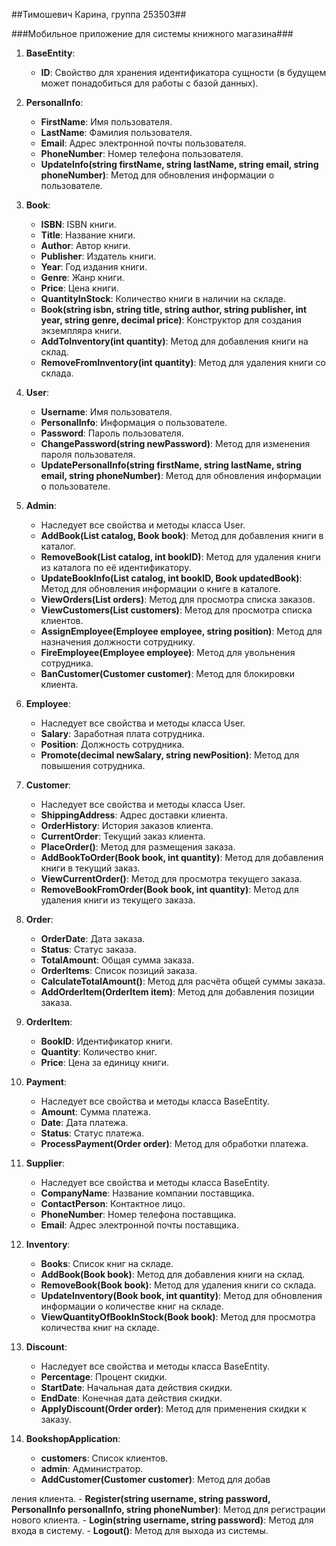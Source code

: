 ##Тимошевич Карина, группа 253503##

###Мобильное приложение для системы книжного магазина###

1. **BaseEntity**:
   - **ID**: Свойство для хранения идентификатора сущности  (в будущем может понадобиться для работы с базой данных).

2. **PersonalInfo**:
   - **FirstName**: Имя пользователя.
   - **LastName**: Фамилия пользователя.
   - **Email**: Адрес электронной почты пользователя.
   - **PhoneNumber**: Номер телефона пользователя.
   - **UpdateInfo(string firstName, string lastName, string email, string phoneNumber)**: Метод для обновления информации о пользователе.

3. **Book**:
   - **ISBN**: ISBN книги.
   - **Title**: Название книги.
   - **Author**: Автор книги.
   - **Publisher**: Издатель книги.
   - **Year**: Год издания книги.
   - **Genre**: Жанр книги.
   - **Price**: Цена книги.
   - **QuantityInStock**: Количество книги в наличии на складе.
   - **Book(string isbn, string title, string author, string publisher, int year, string genre, decimal price)**: Конструктор для создания экземпляра книги.
   - **AddToInventory(int quantity)**: Метод для добавления книги на склад.
   - **RemoveFromInventory(int quantity)**: Метод для удаления книги со склада.

4. **User**:
   - **Username**: Имя пользователя.
   - **PersonalInfo**: Информация о пользователе.
   - **Password**: Пароль пользователя.
   - **ChangePassword(string newPassword)**: Метод для изменения пароля пользователя.
   - **UpdatePersonalInfo(string firstName, string lastName, string email, string phoneNumber)**: Метод для обновления информации о пользователе.

5. **Admin**:
   - Наследует все свойства и методы класса User.
   - **AddBook(List<Book> catalog, Book book)**: Метод для добавления книги в каталог.
   - **RemoveBook(List<Book> catalog, int bookID)**: Метод для удаления книги из каталога по её идентификатору.
   - **UpdateBookInfo(List<Book> catalog, int bookID, Book updatedBook)**: Метод для обновления информации о книге в каталоге.
   - **ViewOrders(List<Order> orders)**: Метод для просмотра списка заказов.
   - **ViewCustomers(List<Customer> customers)**: Метод для просмотра списка клиентов.
   - **AssignEmployee(Employee employee, string position)**: Метод для назначения должности сотруднику.
   - **FireEmployee(Employee employee)**: Метод для увольнения сотрудника.
   - **BanCustomer(Customer customer)**: Метод для блокировки клиента.

6. **Employee**:
   - Наследует все свойства и методы класса User.
   - **Salary**: Заработная плата сотрудника.
   - **Position**: Должность сотрудника.
   - **Promote(decimal newSalary, string newPosition)**: Метод для повышения сотрудника.

7. **Customer**:
   - Наследует все свойства и методы класса User.
   - **ShippingAddress**: Адрес доставки клиента.
   - **OrderHistory**: История заказов клиента.
   - **CurrentOrder**: Текущий заказ клиента.
   - **PlaceOrder()**: Метод для размещения заказа.
   - **AddBookToOrder(Book book, int quantity)**: Метод для добавления книги в текущий заказ.
   - **ViewCurrentOrder()**: Метод для просмотра текущего заказа.
   - **RemoveBookFromOrder(Book book, int quantity)**: Метод для удаления книги из текущего заказа.

8. **Order**:
   - **OrderDate**: Дата заказа.
   - **Status**: Статус заказа.
   - **TotalAmount**: Общая сумма заказа.
   - **OrderItems**: Список позиций заказа.
   - **CalculateTotalAmount()**: Метод для расчёта общей суммы заказа.
   - **AddOrderItem(OrderItem item)**: Метод для добавления позиции заказа.

9. **OrderItem**:
   - **BookID**: Идентификатор книги.
   - **Quantity**: Количество книг.
   - **Price**: Цена за единицу книги.

10. **Payment**:
    - Наследует все свойства и методы класса BaseEntity.
    - **Amount**: Сумма платежа.
    - **Date**: Дата платежа.
    - **Status**: Статус платежа.
    - **ProcessPayment(Order order)**: Метод для обработки платежа.

11. **Supplier**:
    - Наследует все свойства и методы класса BaseEntity.
    - **CompanyName**: Название компании поставщика.
    - **ContactPerson**: Контактное лицо.
    - **PhoneNumber**: Номер телефона поставщика.
    - **Email**: Адрес электронной почты поставщика.

12. **Inventory**:
    - **Books**: Список книг на складе.
    - **AddBook(Book book)**: Метод для добавления книги на склад.
    - **RemoveBook(Book book)**: Метод для удаления книги со склада.
    - **UpdateInventory(Book book, int quantity)**: Метод для обновления информации о количестве книг на складе.
    - **ViewQuantityOfBookInStock(Book book)**: Метод для просмотра количества книг на складе.

13. **Discount**:
    - Наследует все свойства и методы класса BaseEntity.
    - **Percentage**: Процент скидки.
    - **StartDate**: Начальная дата действия скидки.
    - **EndDate**: Конечная дата действия скидки.
    - **ApplyDiscount(Order order)**: Метод для применения скидки к заказу.

14. **BookshopApplication**:
    - **customers**: Список клиентов.
    - **admin**: Администратор.
    - **AddCustomer(Customer customer)**: Метод для добав

ления клиента.
    - **Register(string username, string password, PersonalInfo personalInfo, string phoneNumber)**: Метод для регистрации нового клиента.
    - **Login(string username, string password)**: Метод для входа в систему.
    - **Logout()**: Метод для выхода из системы.